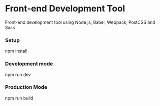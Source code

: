 # Front-end Development Tool

Front-end development tool using Node.js, Babel, Webpack, PostCSS and Sass

### Setup

npm install

### Development mode

npm run dev

### Production Mode

npm run build
